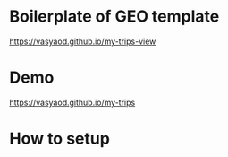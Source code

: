 # Boilerplate of GEO template

https://vasyaod.github.io/my-trips-view

# Demo

https://vasyaod.github.io/my-trips

# How to setup


